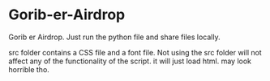 # Gorib-er-Airdrop
Gorib er Airdrop. Just run the python file and share files locally. 

src folder contains a CSS file and a font file. Not using the src folder will not affect any of the functionality of the script. it will just load html. may look horrible tho. 
